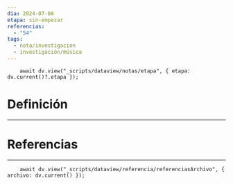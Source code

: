 ```yaml
---
dia: 2024-07-08
etapa: sin-empezar
referencias:
  - "54"
tags:
  - nota/investigacion
  - investigación/música
---
```

```dataviewjs
	await dv.view("_scripts/dataview/notas/etapa", { etapa: dv.current()?.etapa });
```
# Definición
---



# Referencias
---
```dataviewjs
	await dv.view("_scripts/dataview/referencia/referenciasArchivo", { archivo: dv.current() });
```